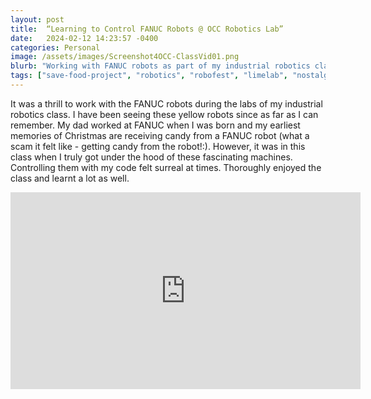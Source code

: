 ```yaml
---
layout: post
title:  “Learning to Control FANUC Robots @ OCC Robotics Lab”
date:   2024-02-12 14:23:57 -0400
categories: Personal
image: /assets/images/Screenshot4OCC-ClassVid01.png
blurb: "Working with FANUC robots as part of my industrial robotics class at the local Community College..."
tags: ["save-food-project", "robotics", "robofest", "limelab", "nostalgia", "my-journey"]
---
```

It was a thrill to work with the FANUC robots during the labs of my industrial robotics class. I have been seeing these yellow robots since as far as I can remember. My dad worked at FANUC when I was born and my earliest memories of Christmas are receiving candy from a FANUC robot (what a scam it felt like - getting candy from the robot!:). However, it was in this class when I truly got under the hood of these fascinating machines. Controlling them with my code felt surreal at times.
Thoroughly enjoyed the class and learnt a lot as well.
<!-- Embed the YouTube video here -->
<div class="video-container">
<iframe width="560" height="315" src="https://www.youtube.com/embed/d5I2CFQRDqw?si=8e7nNA-jyG0HfBXM" title="YouTube video player" frameborder="0" allow="accelerometer; autoplay; clipboard-write; encrypted-media; gyroscope; picture-in-picture; web-share" referrerpolicy="strict-origin-when-cross-origin" allowfullscreen></iframe>
</div>
